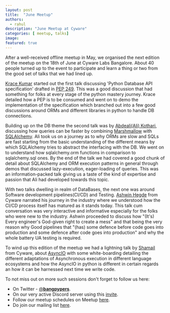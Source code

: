 ```yaml
---
layout: post
title:  "June Meetup"
authors: 
  - rahul
description: "June Meetup at Cyware"
categories: [ meetup, talks]
image:
featured: true
---
```

After a well-received offline meetup in May, we organised the next edition of the meetup on the 18th of June at Cyware Labs Bangalore. About 40 people turned up to the event to participate and learn a thing or two from the good set of talks that we had lined up.

[Krace Kumar](https://twitter.com/kracetheking) started out the first talk discussing 'Python Database API specification' drafted in [PEP 249](https://peps.python.org/pep-0249/). This was a good discussion that had something for folks at every stage of the python mastery journey. Krace detailed how a PEP is to be consumed and went on to demo the implementation of the specification which branched out into a few good discussions around ORMs and different libraries in python to handle DB connections.

Building up on the DB theme the second talk was by [Abdeali(Ali) Kothari](https://www.linkedin.com/in/abdealijk/), discussing how queries can be faster by combining [Marshmallow](https://marshmallow.readthedocs.io/en/stable/) with [SQLAlchemy](https://www.sqlalchemy.org/). Ali took us on a journey as to why ORMs are slow and SQLs are fast starting from the basic understanding of the different means by which SQLAlchemy tries to abstract the interfacing with the DB. We went on to understand how sqlalchemy.orm functions in comparison to sqlalchemy.sql
ones. By the end of the talk we had covered a good chunk of detail about SQLAlchemy and ORM execution patterns in general through demos that discussed lazy-execution, eager-loading of queries. This was an information-packed talk giving us a taste of the kind of expertise and passion that Ali had developed towards this topic.

With two talks dwelling in realm of DataBases, the next one was around Software development pipelines(CI/CD) and Testing. [Ashwin Hegde](https://www.linkedin.com/in/karkala/) from Cyware narrated his journey in the industry where we understood how the CI/CD process itself has matured as it stands today. This talk cum conversation was very interactive and informative especially for the folks who were new to the industry. Ashwin proceeded to discuss how "(It's) Every engineer's God-given right to create a mess" and that being the very reason why Good pipelines that "(has)
some defence before code goes into production and some defence after code goes into production" and why the whole battery UA testing is required.

To wind up this edition of the meetup we had a lightning talk by [Shamail](https://www.linkedin.com/in/shamail-tayyab/) from Cyware, about [AsyncIO](https://docs.python.org/3/library/asyncio.html) with some white-boarding detailing the different adaptations of Asynchronous execution in different language ecosystems and how the AsyncIO in python is different in certain regards an how it can be harnessed next time we write code.


To not miss out on more such sessions don't forget to follow us here:
- On Twitter - [@__bangpypers__](https://twitter.com/__bangpypers__).
- On our very active Discord server using this [invite](https://discord.com/invite/5hanJnWf9m).
- Follow our meetup schedules on Meetup [here](https://www.meetup.com/BangPypers/).
- Do join our mailing list [here](https://mail.python.org/mailman/listinfo/bangpypers).
